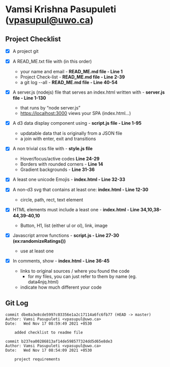 # Vamsi Krishna Pasupuleti (vpasupul@uwo.ca)

## Project Checklist

- [x] A project git

- [x] A READ_ME.txt file with (in this order)
  - your name and email - **READ_ME.md file - Line 1**
  - Project Check-list - **READ_ME.md file - Line 2-39**
  - a git log --all - **READ_ME.md file - Line 40-54**

- [x] A server.js (nodejs) file that serves an index.html written with - **server.js file - Line 1-130**

  - that runs by “node server.js” 
  - <https://localhost:3000> views your SPA (index.html…)

- [x] A d3 data display component using - **script.js file - Line 1-95**
  - updatable data that is originally from a JSON file
  - a join with enter, exit and transitions

- [x] A non trivial css file with - **style.js file**
  - Hover/focus/active codes **Line 24-29**
  - Borders with rounded corners - **Line 14**
  - Gradient backgrounds - **Line 31-36**

- [x] A least one unicode Emojis - **index.html - Line 32-33**

- [x] A non-d3 svg that contains at least one: **index.html - Line 12-30**
  - circle, path, rect, text element
- [x] HTML elements must include a least one - **index.html - Line 34,10,38-44,39-40,10**
  - Button, H1, list (either ul or ol), link, image

- [x] Javascript arrow functions - **script.js - Line 27-30 (ex:randomizeRatings())**
  - use at least one

- [x] In comments, show - **index.html - Line 36-45**
  - links to original sources / where you found the code
    - for my files, you can just refer to them by name (eg. data4njq.html)
  - indicate how much different your code

## Git Log

```text
commit dbe8a3e8cde5997c03356e1a2c17114a6fc6fb77 (HEAD -> master)
Author: Vamsi Pasupuleti <vpasupul@uwo.ca>
Date:   Wed Nov 17 08:59:49 2021 +0530

    added checklist to readme file

commit b237ea00286813af14de598577324dd5d65e8de3
Author: Vamsi Pasupuleti <vpasupul@uwo.ca>
Date:   Wed Nov 17 08:54:09 2021 +0530

    project requirements
```
